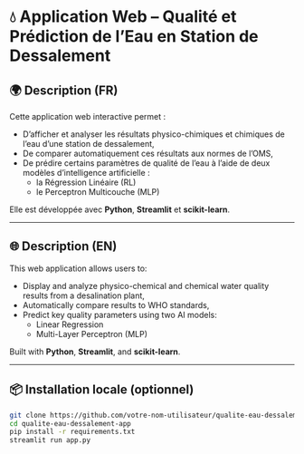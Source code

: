 # 💧 Application Web – Qualité et Prédiction de l’Eau en Station de Dessalement

## 🌍 Description (FR)

Cette application web interactive permet :
- D’afficher et analyser les résultats physico-chimiques et chimiques de l’eau d’une station de dessalement,
- De comparer automatiquement ces résultats aux normes de l’OMS,
- De prédire certains paramètres de qualité de l’eau à l’aide de deux modèles d’intelligence artificielle :
  - la Régression Linéaire (RL)
  - le Perceptron Multicouche (MLP)

Elle est développée avec **Python**, **Streamlit** et **scikit-learn**.

---

## 🌐 Description (EN)

This web application allows users to:
- Display and analyze physico-chemical and chemical water quality results from a desalination plant,
- Automatically compare results to WHO standards,
- Predict key quality parameters using two AI models:
  - Linear Regression
  - Multi-Layer Perceptron (MLP)

Built with **Python**, **Streamlit**, and **scikit-learn**.

---

## 📦 Installation locale (optionnel)

```bash
git clone https://github.com/votre-nom-utilisateur/qualite-eau-dessalement-app.git
cd qualite-eau-dessalement-app
pip install -r requirements.txt
streamlit run app.py
